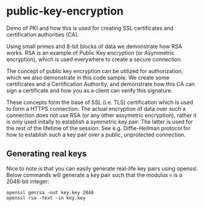 # public-key-encryption
Demo of PKI and how this is used for creating SSL certificates and certification authorities (CA).

Using small primes and 8-bit blocks of data we demonstrate how RSA works. RSA is an example of Public Key encryption (or Asymmetric encryption), which is used everywhere to create a secure connection.

The concept of public key encryption can be utilized for authorization, which we also demonstrate in this code sample. We create some certificates and a Certification Authority, and demonstrate how this CA can sign a certificate and how you as a client can verify this signature. 

These concepts form the base of SSL (i.e. TLS) certification which is used to form a HTTPS connection. The actual encryption of data over such a connection does not use RSA (or any other assymetric encryption), rather it is only used initally to establish a symmetric key pair. The latter is used for the rest of the lifetime of the session. See e.g. Diffie-Hellman protocol for how to establish such a key pair over a public, unprotected connection. 

## Generating real keys
Nice to note is that you can easily generate real-life key pairs using openssl. Below commands will generate a key pair such that the modulus `n` is a 2048-bit integer:
````shell
openssl genrsa -out key.key 2048
openssl rsa -text -in key.key
````
